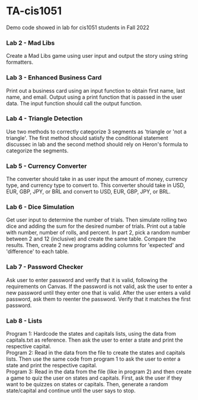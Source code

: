 # TA-cis1051
Demo code showed in lab for cis1051 students in Fall 2022

### Lab 2 - Mad Libs
Create a Mad Libs game using user input and output the story using string formatters.

### Lab 3 - Enhanced Business Card
Print out a business card using an input function to obtain first name, last name, and email. Output using a print function that is passed in the user data. The input function should call the output function.

### Lab 4 - Triangle Detection
Use two methods to correctly categorize 3 segments as 'triangle or 'not a triangle'. The first method should satisfy the conditional statement discussec in lab and the second method should rely on Heron's formula to categorize the segments.

### Lab 5 - Currency Converter
The converter should take in as user input the amount of money, currency type, and currency type to convert to. This converter should take in USD, EUR, GBP, JPY, or BRL and convert to USD, EUR, GBP, JPY, or BRL.

### Lab 6 - Dice Simulation
Get user input to determine the number of trials. Then simulate rolling two dice and adding the sum for the desired number of trials. Print out a table with number, number of rolls, and percent. In part 2, pick a random number between 2 and 12 (inclusive) and create the same table. Compare the results. Then, create 2 new programs adding columns for 'expected' and 'difference' to each table.

### Lab 7 - Password Checker
Ask user to enter password and verify that it is valid, following the requirements on Canvas. If the password is not valid, ask the user to enter a new password until they enter one that is valid. After the user enters a valid password, ask them to reenter the password. Verify that it matches the first password.

### Lab 8 - Lists
Program 1: Hardcode the states and capitals lists, using the data from capitals.txt as reference. Then ask the user to enter a state and print the respective capital.<br />
Program 2: Read in the data from the file to create the states and capitals lists. Then use the same code from program 1 to ask the user to enter a state and print the respective capital.<br />
Program 3: Read in the data from the file (like in program 2) and then create a game to quiz the user on states and capitals. First, ask the user if they want to be quizzes on states or capitals. Then, generate a random state/capital and continue until the user says to stop.
